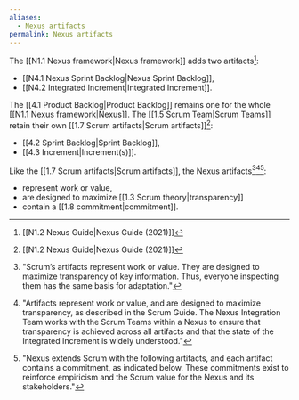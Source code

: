 ```yaml
---
aliases:
  - Nexus artifacts
permalink: Nexus artifacts
---
```

The [[N1.1 Nexus framework|Nexus framework]] adds two artifacts[^nexus-guide-2021]:
- [[N4.1 Nexus Sprint Backlog|Nexus Sprint Backlog]],
- [[N4.2 Integrated Increment|Integrated Increment]].

The [[4.1 Product Backlog|Product Backlog]] remains one for the whole [[N1.1 Nexus framework|Nexus]]. The [[1.5 Scrum Team|Scrum Teams]] retain their own [[1.7 Scrum artifacts|Scrum artifacts]][^nexus-guide-2021]:
- [[4.2 Sprint Backlog|Sprint Backlog]],
- [[4.3 Increment|Increment(s)]].

Like the [[1.7 Scrum artifacts|Scrum artifacts]], the Nexus artifacts[^scrum-artifacts-represent][^artifacts-represent][^nexus-extends-scrum]:
- represent work or value,
- are designed to maximize [[1.3 Scrum theory|transparency]]
- contain a [[1.8 commitment|commitment]].

[^artifacts-represent]: "Artifacts represent work or value, and are designed to maximize transparency, as described in the Scrum Guide. The Nexus Integration Team works with the Scrum Teams within a Nexus to ensure that transparency is achieved across all artifacts and that the state of the Integrated Increment is widely understood."[^nexus-guide-2021]

[^nexus-extends-scrum]: "Nexus extends Scrum with the following artifacts, and each artifact contains a commitment, as indicated below. These commitments exist to reinforce empiricism and the Scrum value for the Nexus and its stakeholders."[^nexus-guide-2021]

[^nexus-guide-2021]: [[N1.2 Nexus Guide|Nexus Guide (2021)]]

[^scrum-artifacts-represent]: "Scrum’s artifacts represent work or value. They are designed to maximize transparency of key information. Thus, everyone inspecting them has the same basis for adaptation."[^scrum-guide-2020]

[^scrum-guide-2020]: [[1.2 Scrum Guide|Scrum Guide (2020)]]
